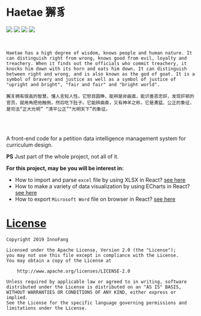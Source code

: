 # Haetae 獬豸

![](https://img.shields.io/badge/React-16.7.0-blue.svg) ![](https://img.shields.io/badge/React%20Router-4.3.1-red.svg) ![](https://img.shields.io/badge/Ant%20Design-3.11.6-blue.svg) ![](https://img.shields.io/badge/ECharts-4.2.0--rc.2-pink.svg)

<br />

 
    Haetae has a high degree of wisdom, knows people and human nature. It can distinguish right from wrong, knows good from evil, loyalty and treachery. When it finds out the officials who commit treachery, it knocks him down with its horn and eats him down. It can distinguish between right and wrong, and is also known as the god of goat. It is a symbol of bravery and justice as well as a symbol of justice of "upright and bright", "fair and fair" and "bright world".
    
    獬豸拥有很高的智慧，懂人言知人性。它怒目圆睁，能辨是非曲直，能识善恶忠奸，发现奸邪的官员，就用角把他触倒，然后吃下肚子。它能辨曲直，又有神羊之称，它是勇猛、公正的象征，是司法“正大光明” “清平公正”“光明天下”的象征。


<br />
<br />

A front-end code for a petition data intelligence management system for curriculum design.

**PS** Just part of the whole project, not all of it.

**For this project, may be you will be interest in:**

+ How to import and parse `excel` file by using XLSX in React? [see here](https://github.com/InnoFang/haetae/blob/dev/src/main/dataImportation/dataImportation.js)
+ How to make a variety of data visualization by using ECharts in React? [see here](https://github.com/InnoFang/haetae/tree/dev/src/main/data_analysis)
+ How to export `Microsoft Word` file on browser in React? [see here](https://github.com/InnoFang/haetae/blob/dev/src/main/reportGeneration/reportGeneration.js)


# [License](./LICENSE)

    Copyright 2019 InnoFang

    Licensed under the Apache License, Version 2.0 (the "License");
    you may not use this file except in compliance with the License.
    You may obtain a copy of the License at

        http://www.apache.org/licenses/LICENSE-2.0

    Unless required by applicable law or agreed to in writing, software
    distributed under the License is distributed on an "AS IS" BASIS,
    WITHOUT WARRANTIES OR CONDITIONS OF ANY KIND, either express or implied.
    See the License for the specific language governing permissions and
    limitations under the License.
